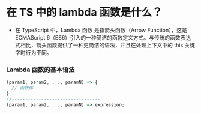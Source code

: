 # 在 TS 中的 lambda 函数是什么？

- 在 TypeScript 中，Lambda 函数 是指箭头函数（Arrow Function），这是 ECMAScript 6（ES6）引入的一种简洁的函数定义方式。与传统的函数表达式相比，箭头函数提供了一种更简洁的语法，并且在处理上下文中的 this 关键字时行为不同。

### Lambda 函数的基本语法

```ts
(param1, param2, ..., paramN) => {
  // 函数体
}
//---------------------------------
(param1, param2, ..., paramN) => expression;

```
